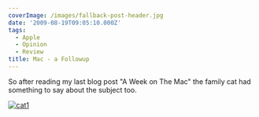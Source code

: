 ```yaml
---
coverImage: /images/fallback-post-header.jpg
date: '2009-08-19T09:05:10.000Z'
tags:
  - Apple
  - Opinion
  - Review
title: Mac - a Followup
---
```


So after reading my last blog post "A Week on The Mac" the family cat had something to say about the subject too.

<!-- more -->

[![cat1](https://mikecann.co.uk/wp-content/uploads/2009/08/cat1.jpg "cat1")](https://mikecann.co.uk/wp-content/uploads/2009/08/cat1.jpg)
